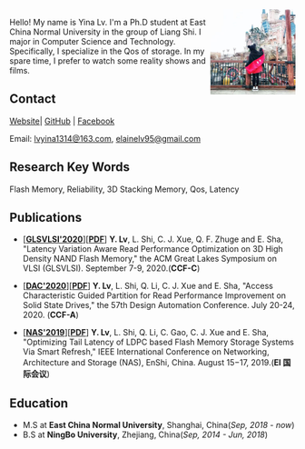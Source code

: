 <img style="float:right" src="./lyn.jpg" width = "150" alt="xxx" />

Hello! My name is Yina Lv. I'm a Ph.D student at East China Normal University in the group of Liang Shi. I major in Computer Science and Technology. Specifically, I specialize in the Qos of storage. In my spare time, I prefer to watch some reality shows and films.


## Contact

[Website](https://www.elainelv.com)| [GitHub](https://github.com/elainelv/) | [Facebook](https://www.facebook.com/yina.lv.75)

Email: lvyina1314@163.com, elainelv95@gmail.com

## Research Key Words
Flash Memory, Reliability, 3D Stacking Memory, Qos, Latency

## Publications
- [**[GLSVLSI'2020](http://www.glsvlsi.org/)**][**[PDF]()**] **Y. Lv**, L. Shi, C. J. Xue, Q. F. Zhuge and E. Sha, "Latency Variation Aware Read Performance Optimization on 3D High Density NAND Flash Memory," the ACM Great Lakes Symposium on VLSI (GLSVLSI). September 7-9, 2020.(**CCF-C**)

- [**[DAC'2020](https://www.dac.com/)**][**[PDF]()**] **Y. Lv**, L. Shi, Q. Li, C. J. Xue and E. Sha, "Access Characteristic Guided Partition for Read Performance Improvement on Solid State Drives," the 57th Design Automation Conference. July 20-24, 2020. (**CCF-A**)

- [**[NAS'2019](http://www.nas-conference.org/NAS-2019/)**][**[PDF](https://ieeexplore.ieee.org/document/8834728)**] **Y. Lv**, L. Shi, Q. Li, C. Gao, C. J. Xue and E. Sha, "Optimizing Tail Latency of LDPC based Flash Memory Storage Systems Via Smart Refresh," IEEE International Conference on Networking, Architecture and Storage (NAS), EnShi, China. August 15−17, 2019.(**EI 国际会议**)

## Education
- M.S at **East China Normal University**, Shanghai, China(*Sep, 2018 - now*)
- B.S at **NingBo University**, Zhejiang, China(*Sep, 2014 - Jun, 2018*)
